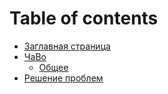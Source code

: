 # Table of contents

* [Заглавная страница](README.md)
* [ЧаВо](chavo/README.md)
  * [Общее](chavo/common.md)
* [Решение проблем](troubleshooting.md)

